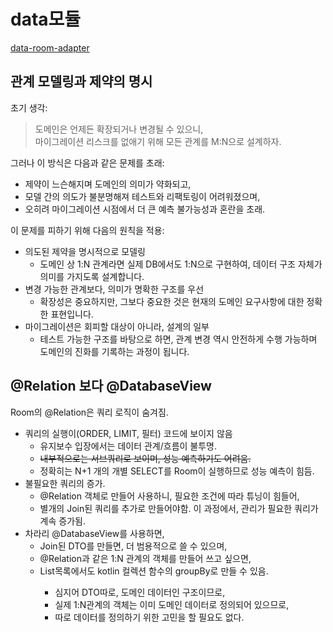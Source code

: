 # data모듈
[data-room-adapter](/core/data-room-adapter)

## 관계 모델링과 제약의 명시
초기 생각:
> 도메인은 언제든 확장되거나 변경될 수 있으니,  
> 마이그레이션 리스크를 없애기 위해 모든 관계를 M:N으로 설계하자.

그러나 이 방식은 다음과 같은 문제를 초래:
- 제약이 느슨해지며 도메인의 의미가 약화되고,
- 모델 간의 의도가 불분명해져 테스트와 리팩토링이 어려워졌으며,
- 오히려 마이그레이션 시점에서 더 큰 예측 불가능성과 혼란을 초래.

이 문제를 피하기 위해 다음의 원칙을 적용:
- 의도된 제약을 명시적으로 모델링
  - 도메인 상 1:N 관계라면 실제 DB에서도 1:N으로 구현하여, 데이터 구조 자체가 의미를 가지도록 설계합니다.
- 변경 가능한 관계보다, 의미가 명확한 구조를 우선
  - 확장성은 중요하지만, 그보다 중요한 것은 현재의 도메인 요구사항에 대한 정확한 표현입니다.
- 마이그레이션은 회피할 대상이 아니라, 설계의 일부
  - 테스트 가능한 구조를 바탕으로 하면, 관계 변경 역시 안전하게 수행 가능하며 도메인의 진화를 기록하는 과정이 됩니다.

## @Relation 보다 @DatabaseView
Room의 @Relation은 쿼리 로직이 숨겨짐.
- 쿼리의 실행이(ORDER, LIMIT, 필터) 코드에 보이지 않음 
  - 유지보수 입장에서는 데이터 관계/흐름이 불투명.
  - ~~내부적으로는 서브쿼리로 보이며, 성능 예측하기도 어려움.~~
  - 정확히는 N+1 개의 개별 SELECT를 Room이 실행하므로 성능 예측이 힘듬.
- 불필요한 쿼리의 증가.
  - @Relation 객체로 만들어 사용하니, 필요한 조건에 따라 튜닝이 힘들어, 
  - 별개의 Join된 쿼리를 추가로 만들어야함. 이 과정에서, 관리가 필요한 쿼리가 계속 증가됨.
- 차라리 @DatabaseView를 사용하면, 
  - Join된 DTO를 만들면, 더 범용적으로 쓸 수 있으며,
  - @Relation과 같은 1:N 관계의 객체를 만들어 쓰고 싶으면,
  - List<DTO>목록에서도 kotlin 컬렉션 함수의 groupBy로 만들 수 있음.
    - 심지어 DTO따로, 도메인 데이터인 구조이므로, 
    - 실제 1:N관계의 객체는 이미 도메인 데이터로 정의되어 있으므로,
    - 따로 데이터를 정의하기 위한 고민을 할 필요도 없다. 
